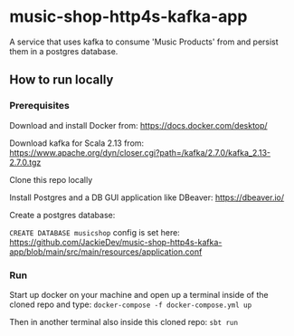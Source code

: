 # music-shop-http4s-kafka-app

A service that uses kafka to consume 'Music Products' from and persist them in a 
postgres database.

## How to run locally

### Prerequisites

Download and install Docker from: https://docs.docker.com/desktop/

Download kafka for Scala 2.13 from: https://www.apache.org/dyn/closer.cgi?path=/kafka/2.7.0/kafka_2.13-2.7.0.tgz

Clone this repo locally

Install Postgres and a DB GUI application like DBeaver: https://dbeaver.io/

Create a postgres database:

`CREATE DATABASE musicshop`
config is set here: https://github.com/JackieDev/music-shop-http4s-kafka-app/blob/main/src/main/resources/application.conf

### Run
Start up docker on your machine and open up a terminal inside of the cloned repo and type:
`docker-compose -f docker-compose.yml up`

Then in another terminal also inside this cloned repo:
`sbt run`




